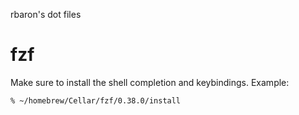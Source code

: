 rbaron's dot files

# fzf
Make sure to install the shell completion and keybindings. Example:
```
% ~/homebrew/Cellar/fzf/0.38.0/install
```
